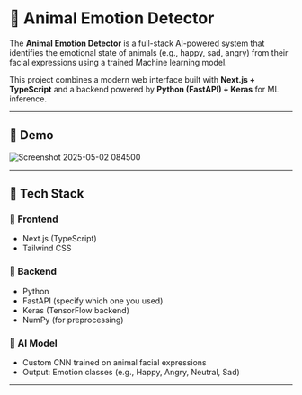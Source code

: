 # 🐶 Animal Emotion Detector

The **Animal Emotion Detector** is a full-stack AI-powered system that identifies the emotional state of animals (e.g., happy, sad, angry) from their facial expressions using a trained Machine learning model.

This project combines a modern web interface built with **Next.js + TypeScript** and a backend powered by **Python (FastAPI) + Keras** for ML inference.

---

## 📸 Demo

![Screenshot 2025-05-02 084500](https://github.com/user-attachments/assets/2753a867-0192-4b93-880b-f7a7cafdf09b)


---

## 🚀 Tech Stack

### 🔷 Frontend
- Next.js (TypeScript)
- Tailwind CSS

### 🔶 Backend
- Python
- FastAPI (specify which one you used)
- Keras (TensorFlow backend)
- NumPy (for preprocessing)

### 🧠 AI Model
- Custom CNN trained on animal facial expressions
- Output: Emotion classes (e.g., Happy, Angry, Neutral, Sad)
---


